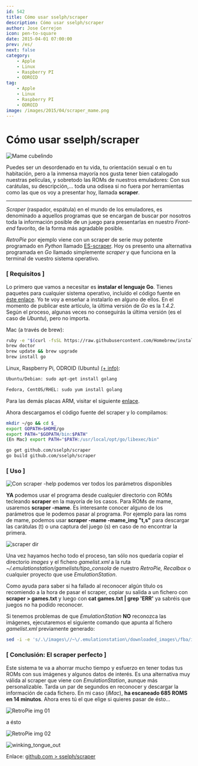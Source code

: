 ```yaml
---
id: 542
title: Cómo usar sselph/scraper
description: Cómo usar sselph/scraper
author: Jose Cerrejon
icon: pen-to-square
date: 2015-04-01 07:00:00
prev: /es/
next: false
category:
    - Apple
    - Linux
    - Raspberry PI
    - ODROID
tag:
    - Apple
    - Linux
    - Raspberry PI
    - ODROID
image: /images/2015/04/scraper_mame.png
---
```


# Cómo usar sselph/scraper

![Mame cubelindo](/images/2015/04/scraper_mame.png)

Puedes ser un desordenado en tu vida, tu orientación sexual o en tu habitación, pero a la inmensa mayoría nos gusta tener bien catalogado nuestras películas, y sobretodo las ROMs de nuestros emuladores: Con sus carátulas, su descripción,... toda una odisea si no fuera por herramientas como las que os voy a presentar hoy, llamada **scraper**.

---

_Scraper_ (raspador, espátula) en el mundo de los emuladores, es denominado a aquellos programas que se encargan de buscar por nosotros toda la información posible de un juego para presentarlas en nuestro _Front-end_ favorito, de la forma más agradable posible.

_RetroPie_ por ejemplo viene con un scraper de serie muy potente programado en _Python_ llamado [ES-scraper](https://github.com/petrockblog/RetroPie-Setup/wiki/ES-scraper). Hoy os presento una alternativa programada en _Go_ llamado simplemente _scraper_ y que funciona en la terminal de vuestro sistema operativo.

### [ Requisitos ]

Lo primero que vamos a necesitar es **instalar el lenguaje Go**. Tienes paquetes para cualquier sistema operativo, incluído el código fuente en [éste enlace](https://golang.org/dl/). Yo te voy a enseñar a instalarlo en alguno de ellos. En el momento de publicar este artículo, la última versión de _Go_ es la _1.4.2_.
Según el proceso, algunas veces no conseguirás la última versión (es el caso de _Ubuntu_), pero no importa.

Mac (a través de brew):

```bash
ruby -e "$(curl -fsSL https://raw.githubusercontent.com/Homebrew/install/master/install)"
brew doctor
brew update && brew upgrade
brew install go
```

Linux, Raspberry Pi, ODROID (Ubuntu) [(+ info)](https://ask.xmodulo.com/install-go-language-linux.html):

```bash
Ubuntu/Debian: sudo apt-get install golang

Fedora, CentOS/RHEL: sudo yum install golang
```

Para las demás placas ARM, visitar el siguiente [enlace](https://dave.cheney.net/unofficial-arm-tarballs).

Ahora descargamos el código fuente del scraper y lo compilamos:

```bash
mkdir ~/go && cd $_
export GOPATH=$HOME/go
export PATH="$GOPATH/bin:$PATH"
(En Mac) export PATH="$PATH:/usr/local/opt/go/libexec/bin"

go get github.com/sselph/scraper
go build github.com/sselph/scraper
```

### [ Uso ]

![Con scraper -help podemos ver todos los parámetros disponibles](/images/2015/04/scraper_help.png "Con scraper -help podemos ver todos los parámetros disponibles")

**YA** podemos usar el programa desde cualquier directorio con ROMs tecleando **scraper** en la mayoría de los casos. Para ROMs de mame, usaremos **scraper -mame**. Es interesante conocer alguno de los parámetros que le podemos pasar al programa. Por ejemplo para las roms de mame, podemos usar **scraper -mame -mame_img "t,s"** para descargar las carátulas (t) o una captura del juego (s) en caso de no encontrar la primera.

![scraper dir](/images/2015/04/scraper_dir.png)

Una vez hayamos hecho todo el proceso, tan sólo nos quedaría copiar el directorio _images_ y el fichero _gamelist.xml_ a la ruta _~/.emulationstation/gamelists/tipo_consola_ de nuestro _RetroPie, Recalbox_ o cualquier proyecto que use _EmulationStation_.

Como ayuda para saber si ha fallado al reconocer algún título os recomiendo a la hora de pasar el scraper, copiar su salida a un fichero con **scraper > games.txt** y luego con **cat games.txt | grep 'ERR'** ya sabréis que juegos no ha podido reconocer.

Si tenemos problemas de que _EmulationStation_ **NO** reconozca las imágenes, ejecutaremos el siguiente comando que apunta al fichero _gamelist.xml_ previamente generado:

```bash
sed -i -e 's/.\/images\//~\/.emulationstation\/downloaded_images\/fba/ig' /path/to/gamelist.xml
```

### [ Conclusión: El scraper perfecto ]

Este sistema te va a ahorrar mucho tiempo y esfuerzo en tener todas tus ROMs con sus imágenes y algunos datos de interés. Es una alternativa muy válida al scraper que viene con _EmulationStation_, aunque más personalizable. Tarda un par de segundos en reconocer y descargar la información de cada fichero. En mi caso (_iMac_), **ha escaneado 685 ROMS en 14 minutos**. Ahora eres tú el que elige si quieres pasar de ésto...

![RetroPie img 01](/images/2015/04/retropie_01.jpg)

a ésto

![RetroPie img 02](/images/2015/04/retropie_02.jpg)

![winking_tongue_out](/css/sm/winking_tongue_out.png)

Enlace: [github.com > sselph/scraper](https://github.com/sselph/scraper)

